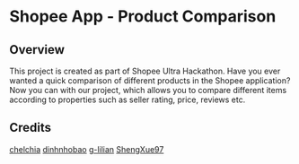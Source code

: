 # Shopee App - Product Comparison

## Overview
This project is created as part of Shopee Ultra Hackathon. Have you ever wanted a quick comparison of different products in the Shopee application? Now you can with our project, which allows you to compare different items according to properties such as seller rating, price, reviews etc.

## Credits
[chelchia](https://github.com/chelchia)
[dinhnhobao](https://github.com/dinhnhobao)
[g-lilian](https://github.com/g-lilian)
[ShengXue97](https://github.com/ShengXue97)

